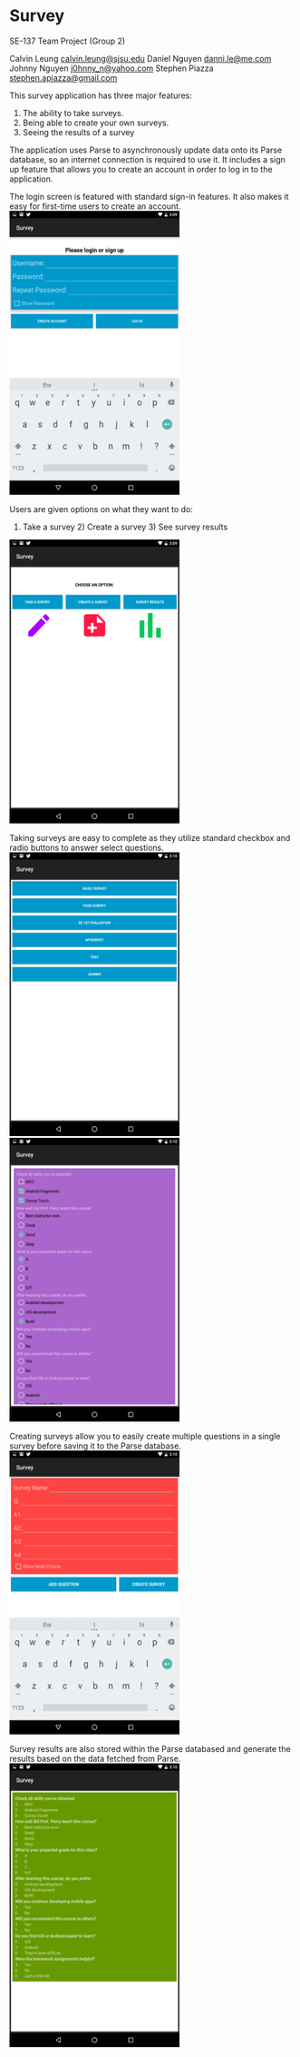 # Survey

SE-137 Team Project (Group 2)

Calvin Leung        calvin.leung@sjsu.edu
Daniel Nguyen       danni.le@me.com
Johnny Nguyen       j0hnny_n@yahoo.com
Stephen Piazza      stephen.apiazza@gmail.com

This survey application has three major features:
  1. The ability to take surveys.
  2. Being able to create your own surveys.
  3. Seeing the results of a survey

The application uses Parse to asynchronously update data onto its Parse database, so an internet connection is required to use it. It includes a sign up feature that allows you to create an account in order to log in to the application.

The login screen is featured with standard sign-in features. It also makes it easy for first-time users to create an account.
<img src=screenshots/login.png width=300 height=500 />

Users are given options on what they want to do:
1) Take a survey   2) Create a survey   3) See survey results
<img src=screenshots/options.png width=300 height=500 />

Taking surveys are easy to complete as they utilize standard checkbox and radio buttons to answer select questions.
<img src=screenshots/list.png width=300 height=500 /> <img src=screenshots/survey.png width=300 height=500 />

Creating surveys allow you to easily create multiple questions in a single survey before saving it to the Parse database.
<img src=screenshots/create.png width=300 height=500 />

Survey results are also stored within the Parse databased and generate the results based on the data fetched from Parse.
<img src=screenshots/results.png width=300 height=500 />
